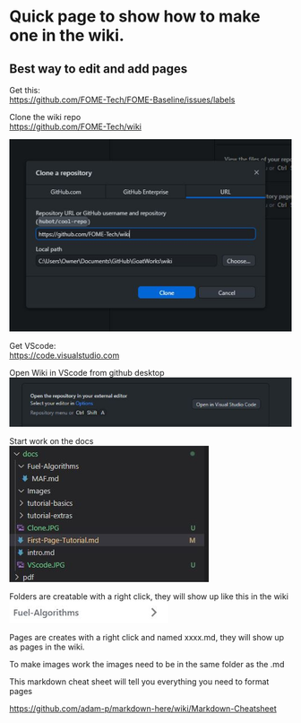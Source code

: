 # Quick page to show how to make one in the wiki. 

## Best way to edit and add pages 

Get this:  
https://github.com/FOME-Tech/FOME-Baseline/issues/labels  

Clone the wiki repo  
https://github.com/FOME-Tech/wiki  

![image](Clone.JPG)

Get VScode:  
https://code.visualstudio.com  

Open Wiki in VScode from github desktop  
![image](VScode.jpg)  

Start work on the docs  
![img](Docs.jpg)  

Folders are creatable with a right click, they will show up like this in the wiki  
![img](Folder.jpg)  

Pages are creates with a right click and named xxxx.md, they will show up as pages in the wiki.  

To make images work the images need to be in the same folder as the .md  

This markdown cheat sheet will tell you everything you need to format pages  

https://github.com/adam-p/markdown-here/wiki/Markdown-Cheatsheet